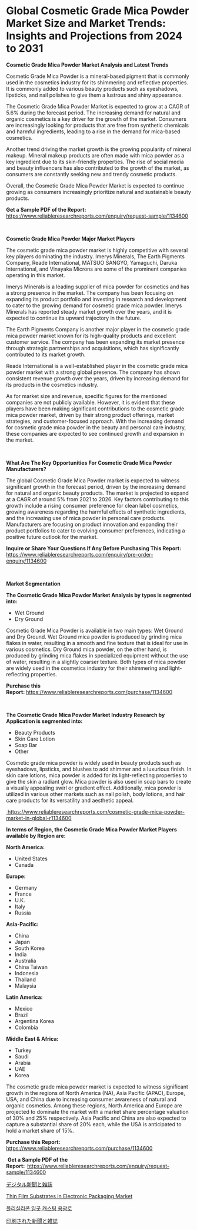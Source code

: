 <p><h1>Global Cosmetic Grade Mica Powder Market Size and Market Trends: Insights and Projections from 2024 to 2031</h1></p><p><strong>Cosmetic Grade Mica Powder Market Analysis and Latest Trends</strong></p>
<p><p>Cosmetic Grade Mica Powder is a mineral-based pigment that is commonly used in the cosmetics industry for its shimmering and reflective properties. It is commonly added to various beauty products such as eyeshadows, lipsticks, and nail polishes to give them a lustrous and shiny appearance.</p><p>The Cosmetic Grade Mica Powder Market is expected to grow at a CAGR of 5.6% during the forecast period. The increasing demand for natural and organic cosmetics is a key driver for the growth of the market. Consumers are increasingly looking for products that are free from synthetic chemicals and harmful ingredients, leading to a rise in the demand for mica-based cosmetics.</p><p>Another trend driving the market growth is the growing popularity of mineral makeup. Mineral makeup products are often made with mica powder as a key ingredient due to its skin-friendly properties. The rise of social media and beauty influencers has also contributed to the growth of the market, as consumers are constantly seeking new and trendy cosmetic products.</p><p>Overall, the Cosmetic Grade Mica Powder Market is expected to continue growing as consumers increasingly prioritize natural and sustainable beauty products.</p></p>
<p><strong>Get a Sample PDF of the Report:&nbsp;</strong> <a href="https://www.reliableresearchreports.com/enquiry/request-sample/1134600">https://www.reliableresearchreports.com/enquiry/request-sample/1134600</a></p>
<p>&nbsp;</p>
<p><strong>Cosmetic Grade Mica Powder Major Market Players</strong></p>
<p><p>The cosmetic grade mica powder market is highly competitive with several key players dominating the industry. Imerys Minerals, The Earth Pigments Company, Reade International, MATSUO SANGYO, Yamaguchi, Daruka International, and Vinayaka Microns are some of the prominent companies operating in this market.</p><p>Imerys Minerals is a leading supplier of mica powder for cosmetics and has a strong presence in the market. The company has been focusing on expanding its product portfolio and investing in research and development to cater to the growing demand for cosmetic grade mica powder. Imerys Minerals has reported steady market growth over the years, and it is expected to continue its upward trajectory in the future.</p><p>The Earth Pigments Company is another major player in the cosmetic grade mica powder market known for its high-quality products and excellent customer service. The company has been expanding its market presence through strategic partnerships and acquisitions, which has significantly contributed to its market growth.</p><p>Reade International is a well-established player in the cosmetic grade mica powder market with a strong global presence. The company has shown consistent revenue growth over the years, driven by increasing demand for its products in the cosmetics industry.</p><p>As for market size and revenue, specific figures for the mentioned companies are not publicly available. However, it is evident that these players have been making significant contributions to the cosmetic grade mica powder market, driven by their strong product offerings, market strategies, and customer-focused approach. With the increasing demand for cosmetic grade mica powder in the beauty and personal care industry, these companies are expected to see continued growth and expansion in the market.</p></p>
<p>&nbsp;</p>
<p><strong>What Are The Key Opportunities For Cosmetic Grade Mica Powder Manufacturers?</strong></p>
<p><p>The global Cosmetic Grade Mica Powder market is expected to witness significant growth in the forecast period, driven by the increasing demand for natural and organic beauty products. The market is projected to expand at a CAGR of around 5% from 2021 to 2026. Key factors contributing to this growth include a rising consumer preference for clean label cosmetics, growing awareness regarding the harmful effects of synthetic ingredients, and the increasing use of mica powder in personal care products. Manufacturers are focusing on product innovation and expanding their product portfolios to cater to evolving consumer preferences, indicating a positive future outlook for the market.</p></p>
<p><strong>Inquire or Share Your Questions If Any Before Purchasing This Report:</strong> <a href="https://www.reliableresearchreports.com/enquiry/pre-order-enquiry/1134600">https://www.reliableresearchreports.com/enquiry/pre-order-enquiry/1134600</a></p>
<p>&nbsp;</p>
<p><strong>Market Segmentation</strong></p>
<p><strong>The Cosmetic Grade Mica Powder Market Analysis by types is segmented into:</strong></p>
<p><ul><li>Wet Ground</li><li>Dry Ground</li></ul></p>
<p><p>Cosmetic Grade Mica Powder is available in two main types: Wet Ground and Dry Ground. Wet Ground mica powder is produced by grinding mica flakes in water, resulting in a smooth and fine texture that is ideal for use in various cosmetics. Dry Ground mica powder, on the other hand, is produced by grinding mica flakes in specialized equipment without the use of water, resulting in a slightly coarser texture. Both types of mica powder are widely used in the cosmetics industry for their shimmering and light-reflecting properties.</p></p>
<p><strong>Purchase this Report:&nbsp;</strong><a href="https://www.reliableresearchreports.com/purchase/1134600">https://www.reliableresearchreports.com/purchase/1134600</a></p>
<p>&nbsp;</p>
<p><strong>The Cosmetic Grade Mica Powder Market Industry Research by Application is segmented into:</strong></p>
<p><ul><li>Beauty Products</li><li>Skin Care Lotion</li><li>Soap Bar</li><li>Other</li></ul></p>
<p><p>Cosmetic grade mica powder is widely used in beauty products such as eyeshadows, lipsticks, and blushes to add shimmer and a luxurious finish. In skin care lotions, mica powder is added for its light-reflecting properties to give the skin a radiant glow. Mica powder is also used in soap bars to create a visually appealing swirl or gradient effect. Additionally, mica powder is utilized in various other markets such as nail polish, body lotions, and hair care products for its versatility and aesthetic appeal.</p></p>
<p><a href="https://www.reliableresearchreports.com/cosmetic-grade-mica-powder-market-in-global-r1134600">&nbsp;https://www.reliableresearchreports.com/cosmetic-grade-mica-powder-market-in-global-r1134600</a></p>
<p><strong>In terms of Region, the Cosmetic Grade Mica Powder Market Players available by Region are:</strong></p>
<p>
    <p> <strong> North America: </strong>
        <ul>
            <li>United States</li>
            <li>Canada</li>
        </ul>
        </p> 
    <p> <strong> Europe: </strong>
        <ul>
            <li>Germany</li>
            <li>France</li>
            <li>U.K.</li>
            <li>Italy</li>
            <li>Russia</li>
        </ul>
        </p> 
    <p> <strong> Asia-Pacific: </strong>
        <ul>
            <li>China</li>
            <li>Japan</li>
            <li>South Korea</li>
            <li>India</li>
            <li>Australia</li>
            <li>China Taiwan</li>
            <li>Indonesia</li>
            <li>Thailand</li>
            <li>Malaysia</li>
        </ul>
        </p> 
    <p> <strong> Latin America: </strong>
        <ul>
            <li>Mexico</li>
            <li>Brazil</li>
            <li>Argentina Korea</li>
            <li>Colombia</li>
        </ul>
        </p> 
    <p> <strong> Middle East & Africa: </strong>
        <ul>
            <li>Turkey</li>
            <li>Saudi</li>
            <li>Arabia</li>
            <li>UAE</li>
            <li>Korea</li>
        </ul>
    </p>
    </p>
<p><p>The cosmetic grade mica powder market is expected to witness significant growth in the regions of North America (NA), Asia Pacific (APAC), Europe, USA, and China due to increasing consumer awareness of natural and organic cosmetics. Among these regions, North America and Europe are projected to dominate the market with a market share percentage valuation of 30% and 25% respectively. Asia Pacific and China are also expected to capture a substantial share of 20% each, while the USA is anticipated to hold a market share of 15%.</p></p>
<p><strong>Purchase this Report: </strong><a href="https://www.reliableresearchreports.com/purchase/1134600">https://www.reliableresearchreports.com/purchase/1134600</a></p>
<p>&nbsp;<strong>Get a Sample PDF of the Report:&nbsp;&nbsp;</strong><a href="https://www.reliableresearchreports.com/enquiry/request-sample/1134600">https://www.reliableresearchreports.com/enquiry/request-sample/1134600</a></p>
<p><strong></strong></p>
<p><p><a href="https://github.com/CieloStamm/Market-Research-Report-List-1/blob/main/7483198104212.md">デジタル新聞と雑誌</a></p><p><a href="https://issuu.com/reportprime-2/docs/thin-film-substrates-in-electronic-packaging-marke">Thin Film Substrates in Electronic Packaging Market</a></p><p><a href="https://github.com/AidenReinger/Market-Research-Report-List-1/blob/main/159697497678.md">폴리실리콘 잉곳 캐스팅 용광로</a></p><p><a href="https://github.com/nemesis2824/Market-Research-Report-List-2/blob/main/5970829104211.md">印刷された新聞と雑誌</a></p></p>